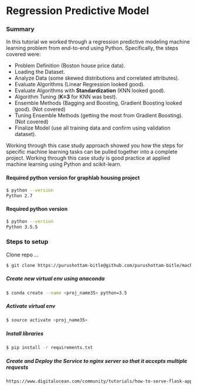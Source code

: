 # Regression Predictive Model

### Summary

In this tutorial we worked through a regression predictive modeling machine learning problem
from end-to-end using Python. Specifically, the steps covered were:

* Problem Definition (Boston house price data).
* Loading the Dataset.
* Analyze Data (some skewed distributions and correlated attributes).
* Evaluate Algorithms (Linear Regression looked good).
* Evaluate Algorithms with **Standardization** (KNN looked good).
* Algorithm Tuning (**K=3** for KNN was best).
* Ensemble Methods (Bagging and Boosting, Gradient Boosting looked good). (Not covered)
* Tuning Ensemble Methods (getting the most from Gradient Boosting). (Not covered)
* Finalize Model (use all training data and confirm using validation dataset).


Working through this case study approach showed you how the steps for specific machine learning
tasks can be pulled together into a complete project. Working through this case study is good
practice at applied machine learning using Python and scikit-learn.

#### Required python version for graphlab housing project
```sh
$ python --version
Python 2.7
```

#### Required python version
```sh
$ python --version
Python 3.5.5
```

### Steps to setup
Clone repo ...

```sh
$ git clone https://purushottam-bitle@github.com/purushottam-bitle/machine-learning-projects.git
```

##### Create new virtual env using anaconda
```sh
$ conda create --name <proj_name35> python=3.5
```

##### Activate virtual env
```sh
$ source activate <proj_name35>
```

##### Install libraries

```sh
$ pip install -r requirements.txt
```

##### Create and Deploy the Service to nginx server so that it accepts multiple requests
```sh
https://www.digitalocean.com/community/tutorials/how-to-serve-flask-applications-with-gunicorn-and-nginx-on-ubuntu-16-04
```


